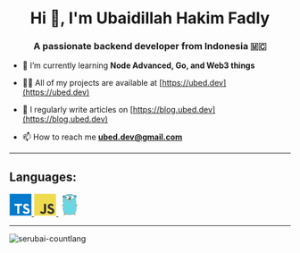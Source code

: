 <h1 align="center">Hi 👋, I'm Ubaidillah Hakim Fadly</h1>
<h3 align="center">A passionate backend developer from Indonesia 🇲🇨</h3>

- 🌱 I’m currently learning **Node Advanced, Go, and Web3 things**

- 👨‍💻 All of my projects are available at [https://ubed.dev](https://ubed.dev)

- 📝 I regularly write articles on [https://blog.ubed.dev](https://blog.ubed.dev)

- 📫 How to reach me **ubed.dev@gmail.com**

---

## Languages:
<p align="left"> 
<a href="https://www.typescriptlang.org/" target="_blank" rel="noreferrer"> <img src="https://raw.githubusercontent.com/devicons/devicon/master/icons/typescript/typescript-original.svg" alt="typescript" width="40" height="40"/> </a>
<a href="https://developer.mozilla.org/en-US/docs/Web/JavaScript" target="_blank" rel="noreferrer"> <img src="https://raw.githubusercontent.com/devicons/devicon/master/icons/javascript/javascript-original.svg" alt="javascript" width="40" height="40"/> </a>
<a href="https://golang.org" target="_blank" rel="noreferrer"> <img src="https://raw.githubusercontent.com/devicons/devicon/master/icons/go/go-original.svg" alt="go" width="40" height="40"/> </a>
</p>


---
<p>
<img align="left" src="https://github-readme-stats.vercel.app/api/top-langs/?username=serubai&count_private=true&hide_progress=true" alt="serubai-countlang" />

</p>

